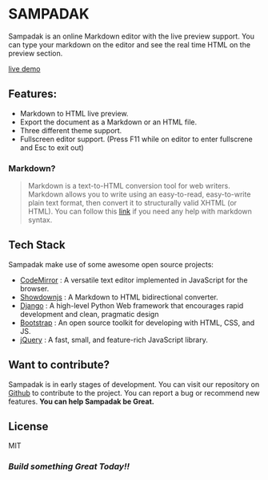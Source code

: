 # SAMPADAK
Sampadak is an online Markdown editor with the live preview support. You can type your markdown on the editor and see the real time HTML on the preview section.

[live demo]

## Features:
- Markdown to HTML live preview.
- Export the document as a Markdown or an HTML file.
- Three different theme support.
- Fullscreen editor support. (Press F11 while on editor to enter fullscrene and Esc to exit out)

### Markdown?
>Markdown is a text-to-HTML conversion tool for web writers. Markdown allows you to write using an easy-to-read, easy-to-write plain text format, then convert it to structurally valid XHTML (or HTML).
You can follow this [link] if you need any help with markdown syntax.

## Tech Stack
Sampadak make use of some awesome open source projects:
- [CodeMirror] : A versatile text editor implemented in JavaScript for the browser.
- [Showdownjs] : A Markdown to HTML bidirectional converter.
- [Django] : A high-level Python Web framework that encourages rapid development and clean, pragmatic design
- [Bootstrap] : An open source toolkit for developing with HTML, CSS, and JS.
- [jQuery] :  A fast, small, and feature-rich JavaScript library.

## Want to contribute?
Sampadak is in early stages of development. You can visit our repository on [Github] to contribute to the project. You can report a bug or  recommend new features.
**You can help Sampadak be Great.**
<br>
## License
MIT

### *Build something Great Today!!*

[CodeMirror]: <https://codemirror.net/>
[Showdownjs]: <http://showdownjs.com/>
[Bootstrap]: <https://getbootstrap.com/>
[jQuery]: <https://jquery.com/>
[Django]: <https://www.djangoproject.com/>
[GitHub]: <https://github.com/>
[link]: <https://daringfireball.net/projects/markdown/syntax>
[live demo]: <http://sampadak.herokuapp.com/>
